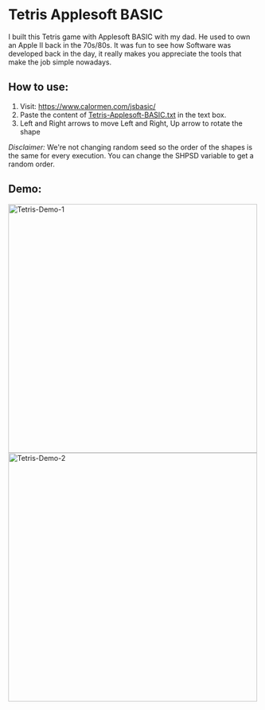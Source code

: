 # Tetris Applesoft BASIC

I built this Tetris game with Applesoft BASIC with my dad. He used to own an Apple II back in the 70s/80s. It was fun to see how Software was developed back in the day, it really makes you appreciate the tools that make the job simple nowadays.

## How to use:

1. Visit: https://www.calormen.com/jsbasic/
2. Paste the content of [Tetris-Applesoft-BASIC.txt](https://github.com/kamilgeagea/Tetris-Applesoft-BASIC/blob/main/Tetris-Applesoft-BASIC.txt) in the text box.
3. Left and Right arrows to move Left and Right, Up arrow to rotate the shape

*Disclaimer:* We're not changing random seed so the order of the shapes is the same for every execution. You can change the SHPSD variable to get a random order.

## Demo:
<div>
  <img width="500" alt="Tetris-Demo-1" src="https://github.com/kamilgeagea/Tetris-Applesoft-BASIC/assets/159596156/a1e893b4-18cb-4834-a416-09c113181572">
  <img width="500" alt="Tetris-Demo-2" src="https://github.com/kamilgeagea/Tetris-Applesoft-BASIC/assets/159596156/ebc2b79c-fd7b-4cbf-9bbc-44edc5fe42ca">
</div>
